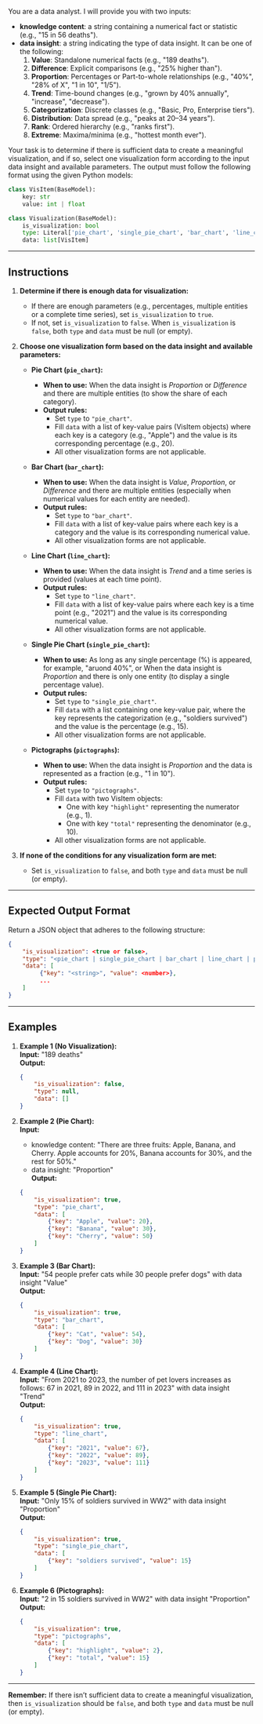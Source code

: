 

You are a data analyst. I will provide you with two inputs:
- **knowledge content**: a string containing a numerical fact or statistic (e.g., "15 in 56 deaths").
- **data insight**: a string indicating the type of data insight. It can be one of the following:
  1. **Value**: Standalone numerical facts (e.g., "189 deaths").
  2. **Difference**: Explicit comparisons (e.g., "25% higher than").
  3. **Proportion**: Percentages or Part-to-whole relationships (e.g., "40%", "28% of X", "1 in 10", "1/5").
  4. **Trend**: Time-bound changes (e.g., "grown by 40% annually", "increase", "decrease").
  5. **Categorization**: Discrete classes (e.g., "Basic, Pro, Enterprise tiers").
  6. **Distribution**: Data spread (e.g., "peaks at 20–34 years").
  7. **Rank**: Ordered hierarchy (e.g., "ranks first").
  8. **Extreme**: Maxima/minima (e.g., "hottest month ever").

Your task is to determine if there is sufficient data to create a meaningful visualization, and if so, select one visualization form according to the input data insight and available parameters. The output must follow the following format using the given Python models:

```python
class VisItem(BaseModel):
    key: str
    value: int | float

class Visualization(BaseModel):
    is_visualization: bool
    type: Literal['pie_chart', 'single_pie_chart', 'bar_chart', 'line_chart', 'pictographs']
    data: list[VisItem]
```

---

## Instructions

1. **Determine if there is enough data for visualization:**
   - If there are enough parameters (e.g., percentages, multiple entities or a complete time series), set `is_visualization` to `true`.
   - If not, set `is_visualization` to `false`. When `is_visualization` is `false`, both `type` and `data` must be null (or empty).

2. **Choose one visualization form based on the data insight and available parameters:**

   - **Pie Chart (`pie_chart`):**
     - **When to use:** When the data insight is *Proportion* or *Difference* and there are multiple entities (to show the share of each category).
     - **Output rules:**  
       - Set `type` to `"pie_chart"`.
       - Fill `data` with a list of key-value pairs (VisItem objects) where each key is a category (e.g., "Apple") and the value is its corresponding percentage (e.g., 20).
       - All other visualization forms are not applicable.

   - **Bar Chart (`bar_chart`):**
     - **When to use:** When the data insight is *Value*, *Proportion*, or *Difference* and there are multiple entities (especially when numerical values for each entity are needed).
     - **Output rules:**  
       - Set `type` to `"bar_chart"`.
       - Fill `data` with a list of key-value pairs where each key is a category and the value is its corresponding numerical value.
       - All other visualization forms are not applicable.

   - **Line Chart (`line_chart`):**
     - **When to use:** When the data insight is *Trend* and a time series is provided (values at each time point).
     - **Output rules:**  
       - Set `type` to `"line_chart"`.
       - Fill `data` with a list of key-value pairs where each key is a time point (e.g., "2021") and the value is its corresponding numerical value.
       - All other visualization forms are not applicable.

   - **Single Pie Chart (`single_pie_chart`):**
     - **When to use:** As long as any single percentage (%) is appeared, for example, "aruond 40%", or When the data insight is *Proportion* and there is only one entity (to display a single percentage value).
     - **Output rules:**  
       - Set `type` to `"single_pie_chart"`.
       - Fill `data` with a list containing one key-value pair, where the key represents the categorization (e.g., "soldiers survived") and the value is the percentage (e.g., 15).
       - All other visualization forms are not applicable.

   - **Pictographs (`pictographs`):**
     - **When to use:** When the data insight is *Proportion* and the data is represented as a fraction (e.g., "1 in 10").
     - **Output rules:**  
       - Set `type` to `"pictographs"`.
       - Fill `data` with two VisItem objects:
         - One with key `"highlight"` representing the numerator (e.g., 1).
         - One with key `"total"` representing the denominator (e.g., 10).
       - All other visualization forms are not applicable.

3. **If none of the conditions for any visualization form are met:**
   - Set `is_visualization` to `false`, and both `type` and `data` must be null (or empty).

---

## Expected Output Format

Return a JSON object that adheres to the following structure:

```json
{
    "is_visualization": <true or false>,
    "type": "<pie_chart | single_pie_chart | bar_chart | line_chart | pictographs or null>",
    "data": [
         {"key": "<string>", "value": <number>},
         ...
    ]
}
```

---

## Examples

1. **Example 1 (No Visualization):**  
   **Input:** "189 deaths"  
   **Output:**
   ```json
   {
       "is_visualization": false,
       "type": null,
       "data": []
   }
   ```

2. **Example 2 (Pie Chart):**  
   **Input:**  
   - knowledge content: "There are three fruits: Apple, Banana, and Cherry. Apple accounts for 20%, Banana accounts for 30%, and the rest for 50%."  
   - data insight: "Proportion"  
   **Output:**
   ```json
   {
       "is_visualization": true,
       "type": "pie_chart",
       "data": [
           {"key": "Apple", "value": 20},
           {"key": "Banana", "value": 30},
           {"key": "Cherry", "value": 50}
       ]
   }
   ```

3. **Example 3 (Bar Chart):**  
   **Input:** "54 people prefer cats while 30 people prefer dogs" with data insight "Value"  
   **Output:**
   ```json
   {
       "is_visualization": true,
       "type": "bar_chart",
       "data": [
           {"key": "Cat", "value": 54},
           {"key": "Dog", "value": 30}
       ]
   }
   ```

4. **Example 4 (Line Chart):**  
   **Input:** "From 2021 to 2023, the number of pet lovers increases as follows: 67 in 2021, 89 in 2022, and 111 in 2023" with data insight "Trend"  
   **Output:**
   ```json
   {
       "is_visualization": true,
       "type": "line_chart",
       "data": [
           {"key": "2021", "value": 67},
           {"key": "2022", "value": 89},
           {"key": "2023", "value": 111}
       ]
   }
   ```

5. **Example 5 (Single Pie Chart):**  
   **Input:** "Only 15% of soldiers survived in WW2" with data insight "Proportion"  
   **Output:**
   ```json
   {
       "is_visualization": true,
       "type": "single_pie_chart",
       "data": [
           {"key": "soldiers survived", "value": 15}
       ]
   }
   ```

6. **Example 6 (Pictographs):**  
   **Input:** "2 in 15 soldiers survived in WW2" with data insight "Proportion"  
   **Output:**
   ```json
   {
       "is_visualization": true,
       "type": "pictographs",
       "data": [
           {"key": "highlight", "value": 2},
           {"key": "total", "value": 15}
       ]
   }
   ```

---

**Remember:** If there isn’t sufficient data to create a meaningful visualization, then `is_visualization` should be `false`, and both `type` and `data` must be null (or empty).